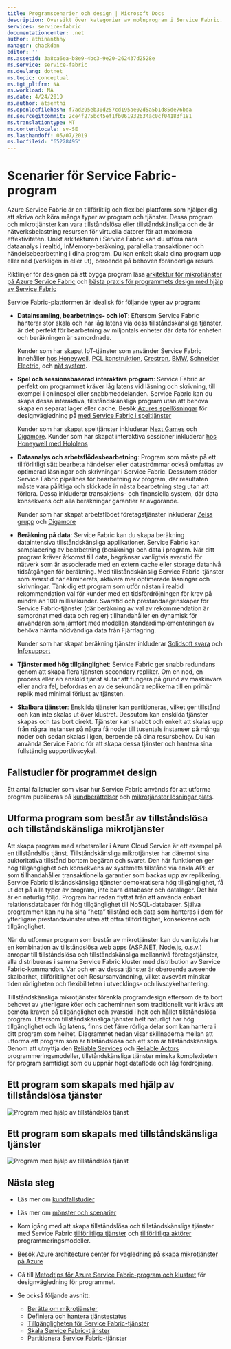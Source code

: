 ```yaml
---
title: Programscenarier och design | Microsoft Docs
description: Översikt över kategorier av molnprogram i Service Fabric. Beskriver programmets design som använder tillståndskänsliga och tillståndslösa tjänster.
services: service-fabric
documentationcenter: .net
author: athinanthny
manager: chackdan
editor: ''
ms.assetid: 3a8ca6ea-b8e9-4bc3-9e20-262437d2528e
ms.service: service-fabric
ms.devlang: dotnet
ms.topic: conceptual
ms.tgt_pltfrm: NA
ms.workload: NA
ms.date: 4/24/2019
ms.author: atsenthi
ms.openlocfilehash: f7ad295eb30d257cd195ae02d5a5b1d85de76bda
ms.sourcegitcommit: 2ce4f275bc45ef1fb061932634ac0cf04183f181
ms.translationtype: MT
ms.contentlocale: sv-SE
ms.lasthandoff: 05/07/2019
ms.locfileid: "65228495"
---
```

# <a name="service-fabric-application-scenarios"></a>Scenarier för Service Fabric-program
Azure Service Fabric är en tillförlitlig och flexibel plattform som hjälper dig att skriva och köra många typer av program och tjänster. Dessa program och mikrotjänster kan vara tillståndslösa eller tillståndskänsliga och de är nätverksbelastning resursen för virtuella datorer för att maximera effektiviteten. Unikt arkitekturen i Service Fabric kan du utföra nära dataanalys i realtid, InMemory-beräkning, parallella transaktioner och händelsebearbetning i dina program. Du kan enkelt skala dina program upp eller ned (verkligen in eller ut), beroende på behoven föränderliga resurs.

Riktlinjer för designen på att bygga program läsa [arkitektur för mikrotjänster på Azure Service Fabric](https://docs.microsoft.com/azure/architecture/reference-architectures/microservices/service-fabric) och [bästa praxis för programmets design med hjälp av Service Fabric](service-fabric-best-practices-applications.md)

Service Fabric-plattformen är idealisk för följande typer av program:

* **Datainsamling, bearbetnings- och IoT**: Eftersom Service Fabric hanterar stor skala och har låg latens via dess tillståndskänsliga tjänster, är det perfekt för bearbetning av miljontals enheter där data för enheten och beräkningen är samordnade.

    Kunder som har skapat IoT-tjänster som använder Service Fabric innehåller [hos Honeywell](https://customers.microsoft.com/story/honeywell-builds-microservices-based-thermostats-on-azure), [PCL konstruktion](https://customers.microsoft.com/story/pcl-construction-professional-services-azure), [Crestron](https://customers.microsoft.com/story/crestron-partner-professional-services-azure), [BMW](https://customers.microsoft.com/story/bmw-enables-driver-mobility-via-azure-service-fabric/), [ Schneider Electric](https://customers.microsoft.com/story/schneider-electric-powers-engergy-solutions-on-azure-service-fabric), och [nät system](https://customers.microsoft.com/story/mesh-systems-lights-up-the-market-with-iot-based-azure-solutions).

* **Spel och sessionsbaserad interaktiva program**: Service Fabric är perfekt om programmet kräver låg latens vid läsning och skrivning, till exempel i onlinespel eller snabbmeddelanden. Service Fabric kan du skapa dessa interaktiva, tillståndskänsliga program utan att behöva skapa en separat lager eller cache. Besök [Azures spellösningar](https://azure.microsoft.com/solutions/gaming/) för designvägledning på [med Service Fabric i speltjänster](https://docs.microsoft.com/gaming/azure/reference-architectures/multiplayer-synchronous-sf)

    Kunder som har skapat speltjänster inkluderar [Next Games](https://customers.microsoft.com/story/next-games-media-telecommunications-azure) och [Digamore](https://customers.microsoft.com/story/digamore-entertainment-scores-with-a-new-gaming-platform-based-on-azure-service-fabric/). Kunder som har skapat interaktiva sessioner inkluderar [hos Honeywell med Hololens](https://customers.microsoft.com/story/honeywell-manufacturing-hololens)

* **Dataanalys och arbetsflödesbearbetning**: Program som måste på ett tillförlitligt sätt bearbeta händelser eller dataströmmar också omfattas av optimerad läsningar och skrivningar i Service Fabric. Dessutom stöder Service Fabric pipelines för bearbetning av program, där resultaten måste vara pålitliga och skickade in nästa bearbetning steg utan att förlora. Dessa inkluderar transaktions- och finansiella system, där data konsekvens och alla beräkningar garantier är avgörande.

    Kunder som har skapat arbetsflödet företagstjänster inkluderar [Zeiss grupp](https://customers.microsoft.com/story/zeiss-group-focuses-on-azure-service-fabric-for-key-integration-platform) och [Digamore](https://customers.microsoft.com/story/digamore-entertainment-scores-with-a-new-gaming-platform-based-on-azure-service-fabric/)

* **Beräkning på data**: Service Fabric kan du skapa beräkning dataintensiva tillståndskänsliga applikationer. Service Fabric kan samplacering av bearbetning (beräkning) och data i program. När ditt program kräver åtkomst till data, begränsar vanligtvis svarstid för nätverk som är associerade med en extern cache eller storage datanivå tidsåtgången för beräkning. Med tillståndskänslig Service Fabric-tjänster som svarstid har eliminerats, aktivera mer optimerade läsningar och skrivningar. Tänk dig ett program som utför nästan i realtid rekommendation val för kunder med ett tidsfördröjningen för krav på mindre än 100 millisekunder. Svarstid och prestandaegenskaper för Service Fabric-tjänster (där beräkning av val av rekommendation är samordnat med data och regler) tillhandahåller en dynamisk för användaren som jämfört med modellen standardimplementeringen av behöva hämta nödvändiga data från Fjärrlagring.

    Kunder som har skapat beräkning tjänster inkluderar [Solidsoft svara](https://customers.microsoft.com/story/solidsoft-reply-platform-powers-e-verification-of-pharmaceuticals) och [Infosupport](https://customers.microsoft.com/story/service-fabric-customer-profile-info-support-and-fudura)

* **Tjänster med hög tillgänglighet**: Service Fabric ger snabb redundans genom att skapa flera tjänsten secondary repliker. Om en nod, en process eller en enskild tjänst slutar att fungera på grund av maskinvara eller andra fel, befordras en av de sekundära replikerna till en primär replik med minimal förlust av tjänsten.

* **Skalbara tjänster**: Enskilda tjänster kan partitioneras, vilket ger tillstånd och kan inte skalas ut över klustret. Dessutom kan enskilda tjänster skapas och tas bort direkt. Tjänster kan snabbt och enkelt att skalas upp från några instanser på några få noder till tusentals instanser på många noder och sedan skalas i igen, beroende på dina resursbehov. Du kan använda Service Fabric för att skapa dessa tjänster och hantera sina fullständig supportlivscykel.

## <a name="application-design-case-studies"></a>Fallstudier för programmet design
Ett antal fallstudier som visar hur Service Fabric används för att utforma program publiceras på [kundberättelser](https://customers.microsoft.com/search?sq=%22Azure%20Service%20Fabric%22&ff=&p=0&so=story_publish_date%20desc/) och [mikrotjänster lösningar plats](https://azure.microsoft.com/solutions/microservice-applications/).

## <a name="design-applications-composed-of-stateless-and-stateful-microservices"></a>Utforma program som består av tillståndslösa och tillståndskänsliga mikrotjänster
Att skapa program med arbetsroller i Azure Cloud Service är ett exempel på en tillståndslös tjänst. Tillståndskänsliga mikrotjänster har däremot sina auktoritativa tillstånd bortom begäran och svaret. Den här funktionen ger hög tillgänglighet och konsekvens av systemets tillstånd via enkla API: er som tillhandahåller transaktionella garantier som backas upp av replikering. Service Fabric tillståndskänsliga tjänster demokratisera hög tillgänglighet, få ut det på alla typer av program, inte bara databaser och datalager. Det här är en naturlig följd. Program har redan flyttat från att använda enbart relationsdatabaser för hög tillgänglighet till NoSQL-databaser. Själva programmen kan nu ha sina ”heta” tillstånd och data som hanteras i dem för ytterligare prestandavinster utan att offra tillförlitlighet, konsekvens och tillgänglighet.

När du utformar program som består av mikrotjänster kan du vanligtvis har en kombination av tillståndslösa web apps (ASP.NET, Node.js, o.s.v.) anropar till tillståndslösa och tillståndskänsliga mellannivå företagstjänster, alla distribueras i samma Service Fabric kluster med distribution av Service Fabric-kommandon. Var och en av dessa tjänster är oberoende avseende skalbarhet, tillförlitlighet och Resursanvändning, vilket avsevärt minskar tiden rörligheten och flexibiliteten i utvecklings- och livscykelhantering.

Tillståndskänsliga mikrotjänster förenkla programdesign eftersom de ta bort behovet av ytterligare köer och cacheminnen som traditionellt varit krävs att bemöta kraven på tillgänglighet och svarstid i helt och hållet tillståndslösa program. Eftersom tillståndskänsliga tjänster helt naturligt har hög tillgänglighet och låg latens, finns det färre rörliga delar som kan hantera i ditt program som helhet. Diagrammet nedan visar skillnaderna mellan att utforma ett program som är tillståndslösa och ett som är tillståndskänsliga. Genom att utnyttja den [Reliable Services](service-fabric-reliable-services-introduction.md) och [Reliable Actors](service-fabric-reliable-actors-introduction.md) programmeringsmodeller, tillståndskänsliga tjänster minska komplexiteten för program samtidigt som du uppnår högt dataflöde och låg fördröjning.

## <a name="an-application-built-using-stateless-services"></a>Ett program som skapats med hjälp av tillståndslösa tjänster
![Program med hjälp av tillståndslös tjänst][Image1]

## <a name="an-application-built-using-stateful-services"></a>Ett program som skapats med tillståndskänsliga tjänster
![Program med hjälp av tillståndslös tjänst][Image2]

<!--Every topic should have next steps and links to the next logical set of content to keep the customer engaged-->
## <a name="next-steps"></a>Nästa steg

* Läs mer om [kundfallstudier](https://customers.microsoft.com/search?sq=%22Azure%20Service%20Fabric%22&ff=&p=0&so=story_publish_date%20desc)
* Läs mer om [mönster och scenarier](service-fabric-patterns-and-scenarios.md)

* Kom igång med att skapa tillståndslösa och tillståndskänsliga tjänster med Service Fabric [tillförlitliga tjänster](service-fabric-reliable-services-quick-start.md) och [tillförlitliga aktörer](service-fabric-reliable-actors-get-started.md) programmeringsmodeller.
* Besök Azure architecture center för vägledning på [skapa mikrotjänster på Azure](https://docs.microsoft.com/azure/architecture/microservices/)
* Gå till [Metodtips för Azure Service Fabric-program och klustret](service-fabric-best-practices-overview.md) för designvägledning för programmet.

* Se också följande avsnitt:
  * [Berätta om mikrotjänster](service-fabric-overview-microservices.md)
  * [Definiera och hantera tjänstestatus](service-fabric-concepts-state.md)
  * [Tillgängligheten för Service Fabric-tjänster](service-fabric-availability-services.md)
  * [Skala Service Fabric-tjänster](service-fabric-concepts-scalability.md)
  * [Partitionera Service Fabric-tjänster](service-fabric-concepts-partitioning.md)

[Image1]: media/service-fabric-application-scenarios/AppwithStatelessServices.jpg
[Image2]: media/service-fabric-application-scenarios/AppwithStatefulServices.jpg
